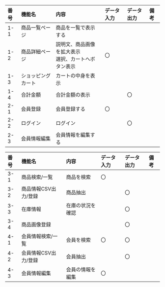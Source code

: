 |番号|機能名|内容|データ入力|データ出力|備考|
|:---|:---|:---|:---|:---|:---|
|1-1|商品一覧ページ|商品を一覧で表示する||||
|1-2|商品詳細ページ|説明文、商品画像を拡大表示<br>選択、カートへボタン表示|〇|||
|1-3|ショッピングカート|カートの中身を表示||||
|1-4|合計金額|合計金額の表示||〇||
|2-1|会員登録|会員登録する|〇|||
|2-2|ログイン|ログイン||〇||
|2-3|会員情報編集|会員情報を編集する||||

|番号|機能名|内容|データ入力|データ出力|備考|
|:---|:---|:---|:---|:---|:---|
|3-1|商品検索/一覧|商品を検索|〇|||
|3-2|商品情報CSV出力/登録|商品抽出||〇||
|3-3|在庫情報|在庫の状況を確認||〇||
|3-4|商品画像登録|||〇||
|4-1|会員情報検索/一覧|会員を検索|〇|〇||
|4-2|会員情報CSV出力/登録|会員抽出||〇||
|4-3|会員情報編集|会員の情報を編集|〇|||

